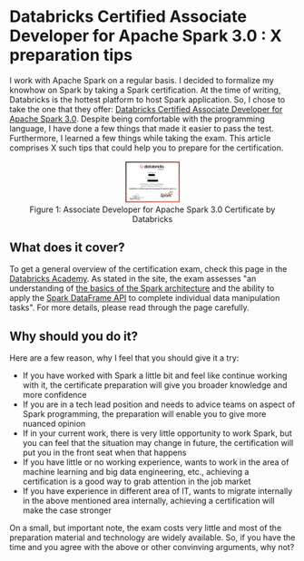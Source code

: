# Databricks Certified Associate Developer for Apache Spark 3.0 : X preparation tips

I work with Apache Spark on a regular basis. I decided to formalize my knowhow on Spark by taking a Spark certification. At the time of writing, Databricks is the hottest platform to host Spark application. So, I chose to take the one that they offer: [Databricks Certified Associate Developer for Apache Spark 3.0](https://academy.databricks.com/exam/databricks-certified-associate-developer). Despite being comfortable with the programming language, I have done a few things that made it easier to pass the test. Furthermore, I learned a few things while taking the exam. This article comprises X such tips that could help you to prepare for the certification. 

<p align="center">
<img src="figures/spark_certification.png", alt="Spark action", width=100)/>
</br> 
Figure 1: Associate Developer for Apache Spark 3.0 Certificate by Databricks
</p>

## What does it cover?

To get a general overview of the certification exam, check this page in the [Databricks Academy](https://academy.databricks.com/exam/databricks-certified-associate-developer). As stated in the site, the exam assesses "an understanding of [the basics of the Spark architecture](https://spark.apache.org/docs/latest/cluster-overview.html) and the ability to apply the [Spark DataFrame API](https://spark.apache.org/docs/latest/api/python/reference/pyspark.sql.html) to complete individual data manipulation tasks". For more details, please read through the page carefully.

## Why should you do it?
Here are a few reason, why I feel that you should give it a try:

- If you have worked with Spark a little bit and feel like continue working with it, the certificate preparation will give you broader knowledge and more confidence
- If you are in a tech lead position and needs to advice teams on aspect of Spark programming, the preparation will enable you to give more nuanced opinion
- If in your current work, there is very little opportunity to work Spark, but you can feel that the situation may change in future, the certification will put you in the front seat when that happens
- If you have little or no working experience, wants to work in the area of machine learning and big data engineering, etc., achieving a certification is a good way to grab attention in the job market
- If you have experience in different area of IT, wants to migrate internally in the above mentioned area internally, achieving a certification will make the case stronger

On a small, but important note, the exam costs very little and most of the preparation material and technology are widely available. So, if you have the time and you agree with the above or other convinving arguments, why not?




